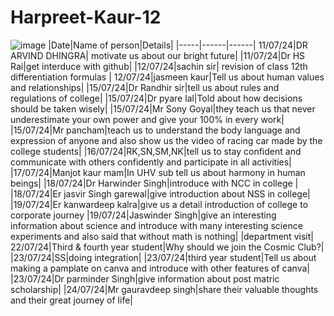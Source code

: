 # Harpreet-Kaur-12 
![image](https://github.com/user-attachments/assets/4bf9117d-56b7-45f8-9e3f-2e150f633762)
|Date|Name of person|Details|
|-----|------|------|
11/07/24|DR ARVIND DHINGRA| motivate us about our bright future|
|11/07/24|Dr HS Rai|get interduce with github|
|12/07/24|sachin sir| revision of class 12th differentiation formulas |
12/07/24|jasmeen kaur|Tell us about human values and relationships|
|15/07/24|Dr Randhir sir|tell us about rules and regulations of college|
|15/07/24|Dr pyare lal|Told about how decisions should be taken wisely|
|15/07/24|Mr Sony Goyal|they teach us that never underestimate your own power and give your 100% in every work|
|15/07/24|Mr pancham|teach us to understand the body language and expression of anyone and also show us the video of racing car made by the college students|
|16/07/24|RK,SN,SM,NK|tell us to stay confident and communicate with others confidently and participate in all activities|
|17/07/24|Manjot kaur mam|In UHV sub tell us about harmony in human beings|
|18/07/24|Dr Harwinder Singh|introduce with NCC in college |
|18/07/24|Er jasvir Singh garewal|give introduction about NSS in college|
|19/07/24|Er kanwardeep kalra|give us a detail introduction of college to corporate journey 
|19/07/24|Jaswinder Singh|give an interesting information about science and introduce with many interesting science experiments and also said that without math is nothing|
|department visit|
22/07/24|Third & fourth year student|Why should we join the Cosmic Club?|
|23/07/24|SS|doing integration|
|23/07/24|third year student|Tell us about making a pamplate on canva and introduce with other features of canva|
|23/07/24|Dr parminder Singh|give information about post matric scholarship|
|24/07/24|Mr gauravdeep singh|share their valuable thoughts and their great journey of life|
